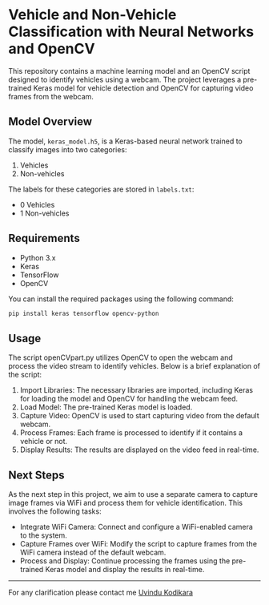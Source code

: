 # Vehicle and Non-Vehicle Classification with Neural Networks and OpenCV

This repository contains a machine learning model and an OpenCV script designed to identify vehicles using a webcam. The project leverages a pre-trained Keras model for vehicle detection and OpenCV for capturing video frames from the webcam.

## Model Overview

The model, `keras_model.h5`, is a Keras-based neural network trained to classify images into two categories:
1. Vehicles
2. Non-vehicles

The labels for these categories are stored in `labels.txt`: 
- 0 Vehicles
- 1 Non-vehicles

## Requirements

- Python 3.x
- Keras
- TensorFlow
- OpenCV

You can install the required packages using the following command:

```bash
pip install keras tensorflow opencv-python
```
## Usage

The script openCVpart.py utilizes OpenCV to open the webcam and process the video stream to identify vehicles. Below is a brief explanation of the script:

1. Import Libraries: The necessary libraries are imported, including Keras for loading the model and OpenCV for handling the webcam feed.
2. Load Model: The pre-trained Keras model is loaded.
3. Capture Video: OpenCV is used to start capturing video from the default webcam.
4. Process Frames: Each frame is processed to identify if it contains a vehicle or not.
5. Display Results: The results are displayed on the video feed in real-time.

## Next Steps

As the next step in this project, we aim to use a separate camera to capture image frames via WiFi and process them for vehicle identification. This involves the following tasks:

- Integrate WiFi Camera: Connect and configure a WiFi-enabled camera to the system.
- Capture Frames over WiFi: Modify the script to capture frames from the WiFi camera instead of the default webcam.
- Process and Display: Continue processing the frames using the pre-trained Keras model and display the results in real-time.

---

For any clarification please contact me [Uvindu Kodikara](mailto:uvindukodikara@gmail.com)



